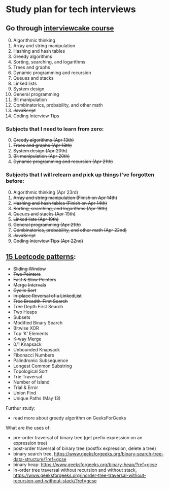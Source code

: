 # Study plan for tech interviews

## Go through [interviewcake course](https://www.interviewcake.com/table-of-contents)

0. Algorithmic thinking
1. Array and string manipulation 
2. Hashing and hash tables 
3. Greedy algorithms
4. Sorting, searching, and logarithms
5. Trees and graphs
6. Dynamic programming and recursion
7. Queues and stacks
8. Linked lists
9. System design
10. General programming
11. Bit manipulation
12. Combinatorics, probability, and other math
13. ~~JavaScript~~
14. Coding Interview Tips

### Subjects that I need to learn from zero: 
0. ~~Greedy algorithms (Apr 13th)~~
1. ~~Trees and graphs (Apr 13th)~~
2. ~~System design (Apr 20th)~~
3. ~~Bit manipulation (Apr 20th)~~
4. ~~Dynamic programming and recursion (Apr 21th)~~

### Subjects that I will relearn and pick up things I've forgotten before: 
0. Algorithmic thinking (Apr 23rd)
1. ~~Array and string manipulation (Finish on Apr 14th)~~
2. ~~Hashing and hash tables (Finish on Apr 14th)~~
3. ~~Sorting, searching, and logarithms (Apr 18th)~~
4. ~~Queues and stacks (Apr 19th)~~
5. ~~Linked lists (Apr 19th)~~
6. ~~General programming (Apr 21th)~~
7. ~~Combinatorics, probability, and other math (Apr 22nd)~~
8. ~~JavaScript~~
9. ~~Coding Interview Tips (Apr 22nd)~~


## [15 Leetcode patterns](https://designgurus.org/blog/grokking-leetcode):
- ~~Sliding Window~~
- ~~Two Pointers~~
- ~~Fast & Slow Pointers~~
- ~~Merge Intervals~~
- ~~Cyclic Sort~~
- ~~In-place Reversal of a LinkedList~~
- ~~Tree Breadth-First Search~~
- Tree Depth First Search
- Two Heaps
- Subsets
- Modified Binary Search
- Bitwise XOR
- Top ‘K’ Elements
- K-way Merge
- 0/1 Knapsack
- Unbounded Knapsack
- Fibonacci Numbers
- Palindromic Subsequence
- Longest Common Substring
- Topological Sort
- Trie Traversal
- Number of Island
- Trial & Error
- Union Find
- Unique Paths (May 13)


Furthur study:
- read more about greedy algorithm on GeeksForGeeks

What are the uses of:
- pre-order traversal of binary tree (get prefix expression on an expression tree)
- post-order traversal of binary tree (postfix expression, delete a tree)
- binary search tree, https://www.geeksforgeeks.org/binary-search-tree-data-structure/?ref=gcse
- binary heap: https://www.geeksforgeeks.org/binary-heap/?ref=gcse
- In-order tree traversal without recursion and without stack, https://www.geeksforgeeks.org/inorder-tree-traversal-without-recursion-and-without-stack/?ref=gcse
